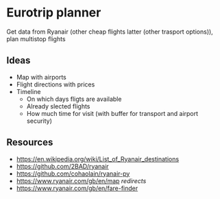 # Eurotrip planner
Get data from Ryanair (other cheap flights latter (other trasport options)), plan multistop flights

## Ideas
- Map with airports
- Flight directions with prices
- Timeline 
    - On which days fligts are available
    - Already slected flights
    - How much time for visit (with buffer for transport and airport security)

## Resources
- https://en.wikipedia.org/wiki/List_of_Ryanair_destinations
- https://github.com/2BAD/ryanair
- https://github.com/cohaolain/ryanair-py
- https://www.ryanair.com/gb/en/map _redirects_
- https://www.ryanair.com/gb/en/fare-finder